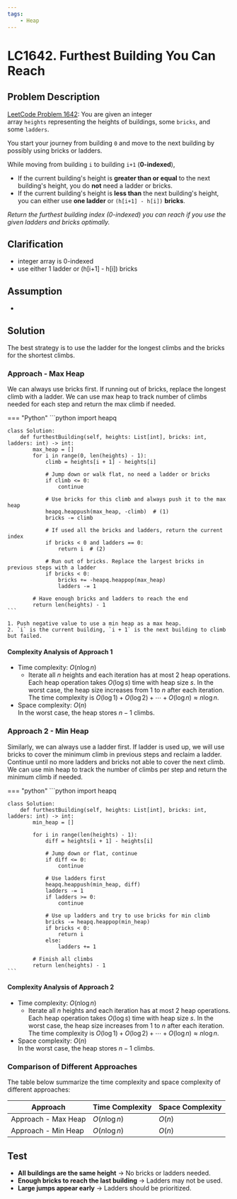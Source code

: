 ```yaml
---
tags:
    - Heap
---
```


# LC1642. Furthest Building You Can Reach

## Problem Description

[LeetCode Problem 1642](https://leetcode.com/problems/furthest-building-you-can-reach/description/):
You are given an integer array `heights` representing the heights of buildings, some
`bricks`, and some `ladders`.

You start your journey from building `0` and move to the next building by possibly using
bricks or ladders.

While moving from building `i` to building `i+1` (**0-indexed**),

- If the current building's height is **greater than or equal** to the next building's
height, you do **not** need a ladder or bricks.
- If the current building's height is **less than** the next building's height, you can
either use **one ladder** or `(h[i+1] - h[i])` **bricks**.

_Return the furthest building index (0-indexed) you can reach if you use the given
ladders and bricks optimally._

## Clarification

- integer array is 0-indexed
- use either 1 ladder or (h[i+1] - h[i]) bricks

## Assumption

-

## Solution

The best strategy is to use the ladder for the longest climbs and the bricks for the
shortest climbs.

### Approach - Max Heap

We can always use bricks first. If running out of
bricks, replace the longest climb with a ladder. We can use max heap to track number of
climbs needed for each step and return the max climb if needed.

=== "Python"
    ```python
    import heapq

    class Solution:
        def furthestBuilding(self, heights: List[int], bricks: int, ladders: int) -> int:
            max_heap = []
            for i in range(0, len(heights) - 1):
                climb = heights[i + 1] - heights[i]

                # Jump down or walk flat, no need a ladder or bricks
                if climb <= 0:
                    continue

                # Use bricks for this climb and always push it to the max heap
                heapq.heappush(max_heap, -climb)  # (1)
                bricks -= climb

                # If used all the bricks and ladders, return the current index
                if bricks < 0 and ladders == 0:
                    return i  # (2)

                # Run out of bricks. Replace the largest bricks in previous steps with a ladder
                if bricks < 0:
                    bricks += -heapq.heappop(max_heap)
                    ladders -= 1

            # Have enough bricks and ladders to reach the end
            return len(heights) - 1
    ```

    1. Push negative value to use a min heap as a max heap.
    2. `i` is the current building, `i + 1` is the next building to climb but failed.

#### Complexity Analysis of Approach 1

- Time complexity: $O(n \log n)$  
    - Iterate all $n$ heights and each iteration has at most 2 heap operations. Each
    heap operation takes $O(\log s)$ time with heap size $s$. In the worst case, the
    heap size increases from 1 to $n$ after each iteration. The time complexity is
    $O(\log 1) + O(\log 2) + \cdots + O(\log n) \approx n \log n$.
- Space complexity: $O(n)$  
    In the worst case, the heap stores $n - 1$ climbs.

### Approach 2 - Min Heap

Similarly, we can always use a ladder first. If ladder is used up, we will use bricks to
cover the minimum climb in previous steps and reclaim a ladder. Continue until no more
ladders and bricks not able to cover the next climb. We can use min heap to track the
number of climbs per step and return the minimum climb if needed.

=== "python"
    ```python
    import heapq


    class Solution:
        def furthestBuilding(self, heights: List[int], bricks: int, ladders: int) -> int:
            min_heap = []

            for i in range(len(heights) - 1):
                diff = heights[i + 1] - heights[i]

                # Jump down or flat, continue
                if diff <= 0:
                    continue

                # Use ladders first
                heapq.heappush(min_heap, diff)
                ladders -= 1
                if ladders >= 0:
                    continue

                # Use up ladders and try to use bricks for min climb
                bricks -= heapq.heappop(min_heap)
                if bricks < 0:
                    return i
                else:
                    ladders += 1

            # Finish all climbs
            return len(heights) - 1
    ```

#### Complexity Analysis of Approach 2

- Time complexity: $O(n \log n)$  
    - Iterate all $n$ heights and each iteration has at most 2 heap operations. Each
    heap operation takes $O(\log s)$ time with heap size $s$. In the worst case, the
    heap size increases from 1 to $n$ after each iteration. The time complexity is
    $O(\log 1) + O(\log 2) + \cdots + O(\log n) \approx n \log n$.
- Space complexity: $O(n)$  
    In the worst case, the heap stores $n - 1$ climbs.

### Comparison of Different Approaches

The table below summarize the time complexity and space complexity of different
approaches:

Approach            | Time Complexity | Space Complexity
--------------------|-----------------|-----------------
Approach - Max Heap | $O(n \log n)$   | $O(n)$
Approach - Min Heap | $O(n \log n)$   | $O(n)$

## Test

- **All buildings are the same height** → No bricks or ladders needed.
- **Enough bricks to reach the last building** → Ladders may not be used.
- **Large jumps appear early** → Ladders should be prioritized.
